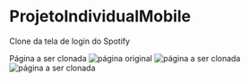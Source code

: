 # ProjetoIndividualMobile
Clone da tela de login do Spotify


Página a ser clonada
![página original]()
<img src="https://exemplo.com/logo.png](https://cdn.discordapp.com/attachments/1135259274587680908/1177754879234686986/Spotify_Android_1.png?ex=6573a8b4&is=656133b4&hm=b5fe5673fc0e7e14d2b588a4a569d7670558e2aea0973d2f4360149e90acc45f&)" alt="página a ser clonada">
![página a ser clonada](https://exemplo.com/logo.png](https://cdn.discordapp.com/attachments/1135259274587680908/1177754879234686986/Spotify_Android_1.png?ex=6573a8b4&is=656133b4&hm=b5fe5673fc0e7e14d2b588a4a569d7670558e2aea0973d2f4360149e90acc45f&)https://cdn.discordapp.com/attachments/1135259274587680908/1177754879234686986/Spotify_Android_1.png?ex=6573a8b4&is=656133b4&hm=b5fe5673fc0e7e14d2b588a4a569d7670558e2aea0973d2f4360149e90acc45f&)
